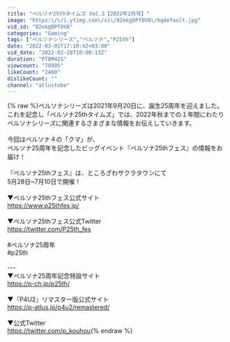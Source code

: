 ```yaml
---
title: "ペルソナ25thタイムズ Vol.3【2022年2月号】"
image: "https:\/\/i.ytimg.com\/vi\/82ekgDPf0V8\/hqdefault.jpg"
vid_id: "82ekgDPf0V8"
categories: "Gaming"
tags: ["ペルソナシリーズ","ペルソナ","P25th"]
date: "2022-03-01T17:10:42+03:00"
vid_date: "2022-02-28T10:00:13Z"
duration: "PT8M42S"
viewcount: "70905"
likeCount: "2460"
dislikeCount: ""
channel: "atlustube"
---
```

{% raw %}ペルソナシリーズは2021年9月20日に、誕生25周年を迎えました。<br />これを記念し「ペルソナ25thタイムズ」では、2022年秋までの１年間にわたり<br />ペルソナシリーズに関連するさまざまな情報をお伝えしていきます。<br /><br />今回はペルソナ４の「クマ」が、<br />ペルソナ25周年を記念したビッグイベント『ペルソナ25thフェス』の情報をお届け！<br /><br />『ペルソナ25thフェス』は、ところざわサクラタウンにて<br />5月28日~7月10日で開催！<br /><br />▼ペルソナ25thフェス公式サイト<br /><a rel="nofollow" target="blank" href="https://www.p25thfes.jp/">https://www.p25thfes.jp/</a><br /><br />▼ペルソナ25thフェス公式Twitter<br /><a rel="nofollow" target="blank" href="https://twitter.com/P25th_fes">https://twitter.com/P25th_fes</a><br /><br />#ペルソナ25周年<br />#p25th<br /><br />---<br />▼ペルソナ25周年記念特設サイト<br /><a rel="nofollow" target="blank" href="https://p-ch.jp/p25th/">https://p-ch.jp/p25th/</a><br /><br />▼『P4U2』リマスター版公式サイト<br /><a rel="nofollow" target="blank" href="https://p-atlus.jp/p4u2/remastered/">https://p-atlus.jp/p4u2/remastered/</a><br /><br />▼公式Twitter<br /><a rel="nofollow" target="blank" href="https://twitter.com/p_kouhou">https://twitter.com/p_kouhou</a>{% endraw %}
